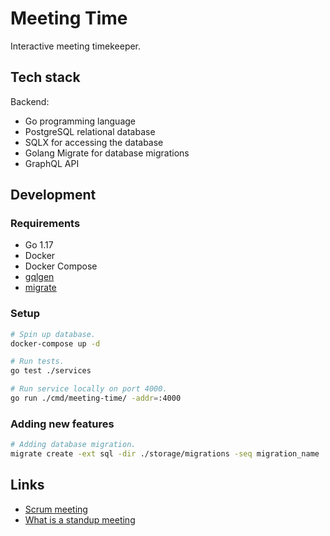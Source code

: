 # Meeting Time

Interactive meeting timekeeper.

## Tech stack

Backend:

- Go programming language
- PostgreSQL relational database
- SQLX for accessing the database
- Golang Migrate for database migrations
- GraphQL API

## Development

### Requirements

- Go 1.17
- Docker
- Docker Compose
- [gqlgen](https://gqlgen.com)
- [migrate](https://github.com/golang-migrate/migrate)

### Setup

```sh
# Spin up database.
docker-compose up -d

# Run tests.
go test ./services

# Run service locally on port 4000.
go run ./cmd/meeting-time/ -addr=:4000
```

### Adding new features

```sh
# Adding database migration.
migrate create -ext sql -dir ./storage/migrations -seq migration_name
```

## Links

- [Scrum meeting](https://www.productplan.com/glossary/scrum-meeting)
- [What is a standup meeting](https://www.wework.com/ideas/professional-development/management-leadership/what-is-a-standup-meeting)
